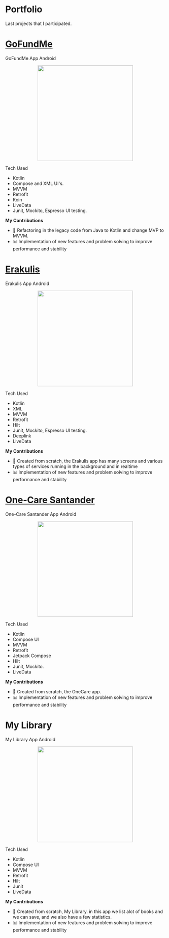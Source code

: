 # Portfolio
Last projects that I participated.

# [GoFundMe](https://play.google.com/store/apps/details?id=com.GoFundMe.GoFundMe&hl=en)
GoFundMe App Android

<p align="center">
<img src="https://github.com/ArthurBucar/wikipokemon/assets/16179019/b69ea15b-cfeb-4371-9a02-8897f6c3bc03", width="300"/>
</p>

Tech Used

- Kotlin
- Compose and XML UI's.
- MVVM
- Retrofit
- Koin
- LiveData
- Junit, Mockito, Espresso UI testing.


**My Contributions**
- 💬 Refactoring in the legacy code from Java to Kotlin and change MVP to MVVM.
- 📊 Implementation of new features and problem solving to improve performance and stability


# [Erakulis](https://play.google.com/store/apps/details?id=com.erakulis)
Erakulis App Android

<p align="center">
<img src="https://github.com/ArthurBucar/wikipokemon/assets/16179019/590a5af1-2426-4e87-98d5-2b3054b2c0c8", width="300"/>
</p>

Tech Used

- Kotlin
- XML
- MVVM
- Retrofit
- Hilt
- Junit, Mockito, Espresso UI testing.
- Deeplink
- LiveData
  

**My Contributions**
- 💬 Created from scratch, the Erakulis app has many screens and various types of services running in the background and in realtime
- 📊 Implementation of new features and problem solving to improve performance and stability


# [One-Care Santander](https://play.google.com/store/apps/details?id=pt.santander.oneappparticulares&hl=pt_PT)
One-Care Santander App Android

<p align="center">
<img src="https://github.com/ArthurBucar/wikipokemon/assets/16179019/fa1b4cb3-b71a-4459-90c1-54655c06777c", width="300"/>
</p>

Tech Used

- Kotlin
- Compose UI
- MVVM
- Retrofit
- Jetpack Compose
- Hilt
- Junit, Mockito.
- LiveData


**My Contributions**
- 💬 Created from scratch, the OneCare app.
- 📊 Implementation of new features and problem solving to improve performance and stability

# My Library
My Library App Android

<p align="center">
<img src="https://github.com/ArthurBucar/wikipokemon/assets/16179019/63649917-e167-4c16-9f4b-ce8a05af947a", width="300"/>
</p>

Tech Used

- Kotlin
- Compose UI
- MVVM
- Retrofit
- Hilt
- Junit
- LiveData


**My Contributions**
- 💬 Created from scratch, My Library. in this app we list alot of books and we can save, and we also have a few statistics.
- 📊 Implementation of new features and problem solving to improve performance and stability
